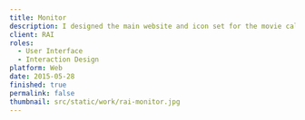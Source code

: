 ```yaml
---
title: Monitor
description: I designed the main website and icon set for the movie called Monitor.
client: RAI
roles:
  - User Interface
  - Interaction Design
platform: Web
date: 2015-05-28
finished: true
permalink: false
thumbnail: src/static/work/rai-monitor.jpg
---
```

